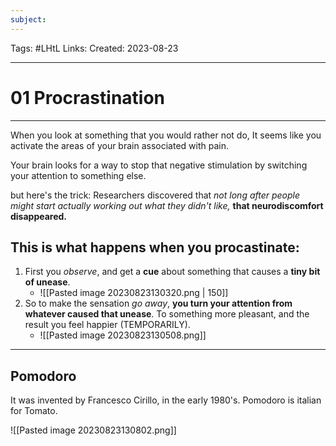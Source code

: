 ```yaml
---
subject: 
---
```

Tags: #LHtL 
Links:
Created: 2023-08-23

---
# 01 Procrastination

---

When you look at something that you would rather not do, It seems like you activate the areas of your brain associated with pain.

Your brain looks for a way to stop that negative stimulation by switching your attention to something else.

but here's the trick:
Researchers discovered that _not long after people might start actually working out what they didn't like,_ __that neurodiscomfort disappeared.__

## This is what happens when you procastinate:

1. First you _observe_, and get a __cue__ about something that causes a __tiny bit of unease__.
	- ![[Pasted image 20230823130320.png | 150]]
2. So to make the sensation _go away_, __you turn your attention from whatever caused that unease__. To something more pleasant, and the result you feel happier (TEMPORARILY).
	- ![[Pasted image 20230823130508.png]]

---
## Pomodoro
It was invented by Francesco Cirillo, in the early 1980's.
Pomodoro is italian for Tomato.

![[Pasted image 20230823130802.png]]